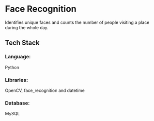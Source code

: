 # Face Recognition
Identifies unique faces and counts the number of people visiting a place during the whole day.

## Tech Stack
### Language: 
Python
### Libraries:
OpenCV, face_recognition and datetime
### Database:
MySQL

